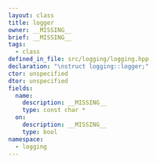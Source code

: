 ```yaml
---
layout: class
title: logger
owner: __MISSING__
brief: __MISSING__
tags:
  - class
defined_in_file: src/logging/logging.hpp
declaration: "\nstruct logging::logger;"
ctor: unspecified
dtor: unspecified
fields:
  name:
    description: __MISSING__
    type: const char *
  on:
    description: __MISSING__
    type: bool
namespace:
  - logging
---
```

